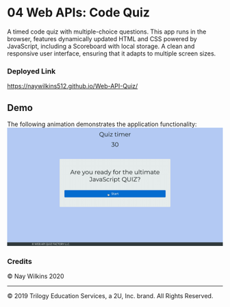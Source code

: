 # 04 Web APIs: Code Quiz

A timed code quiz with multiple-choice questions. This app runs in the browser, features dynamically updated HTML and CSS powered by JavaScript, including a Scoreboard with local storage. A clean and responsive user interface, ensuring that it adapts to multiple screen sizes.

### Deployed Link
https://naywilkins512.github.io/Web-API-Quiz/

## Demo
The following animation demonstrates the application functionality:
![quiz demo](/Assets/java.gif)


### Credits
© Nay Wilkins 2020


- - -
© 2019 Trilogy Education Services, a 2U, Inc. brand. All Rights Reserved.
